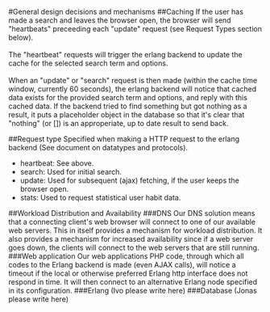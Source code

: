 #General design decisions and mechanisms
##Caching
If the user has made a search and leaves the browser open, the browser will send "heartbeats" preceeding each "update" request (see Request Types section below). <br /><br />
The "heartbeat" requests will trigger the erlang backend to update the cache for the selected search term and options. <br /><br />
When an "update" or "search" request is then made (within the cache time window, currently 60 seconds), the erlang backend will notice that cached data exists for the provided search term and options, and reply with this cached data. If the backend tried to find something but got nothing as a result, it puts a placeholder object in the database so that it's clear that "nothing" (or []) is an approperiate, up to date result to send back.

##Request type
Specified when making a HTTP request to the erlang backend (See document on datatypes and protocols).
- heartbeat: See above.
- search: Used for initial search.
- update: Used for subsequent (ajax) fetching, if the user keeps the browser open.
- stats: Used to request statistical user habit data.  

##Workload Distribution and Availability
###DNS
Our DNS solution means that a connecting client's web browser will connect to one of our available web servers. This in itself provides a mechanism for workload distribution. It also provides a mechanism for increased availability since if a web server goes down, the clients will connect to the web servers that are still running.
###Web application
Our web applications PHP code, through which all codes to the Erlang backend is made (even AJAX calls), will notice a timeout if the local or otherwise preferred Erlang http interface does not respond in time. It will then connect to an alternative Erlang node specified in its configuration.
###Erlang
(Ivo please write here)
###Database
(Jonas please write here)
